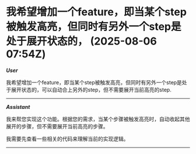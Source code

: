 <!-- Generated by SpecStory -->

# 我希望增加一个feature，即当某个step被触发高亮，但同时有另外一个step是处于展开状态的， (2025-08-06 07:54Z)

_**User**_

我希望增加一个feature，即当某个step被触发高亮，但同时有另外一个step是处于展开状态的，可以自动合上另外的step，但不需要展开当前高亮的step.

---

_**Assistant**_

我来帮您实现这个功能。根据您的需求，当某个步骤被触发高亮时，自动收起其他展开的步骤，但不需要展开当前高亮的步骤。

我需要先查看一些相关的代码来理解当前的实现逻辑。 

---

